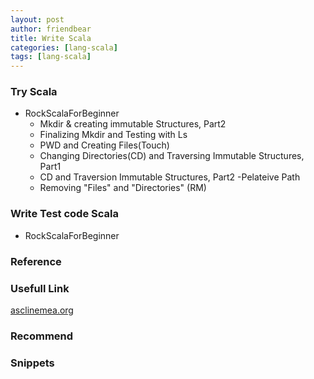 ```yaml
---
layout: post
author: friendbear
title: Write Scala
categories: [lang-scala]
tags: [lang-scala]
---
```


### Try Scala
- RockScalaForBeginner
  - Mkdir & creating immutable Structures, Part2 
  - Finalizing Mkdir and Testing with Ls
  - PWD and Creating Files(Touch)
  - Changing Directories(CD) and Traversing Immutable Structures, Part1
  - CD and Traversion Immutable Structures, Part2 -Pelateive Path
  - Removing "Files" and "Directories" (RM)

### Write Test code Scala
- RockScalaForBeginner

### Reference

### Usefull Link
[asclinemea.org](https://asciinema.org/)
### Recommend

### Snippets
